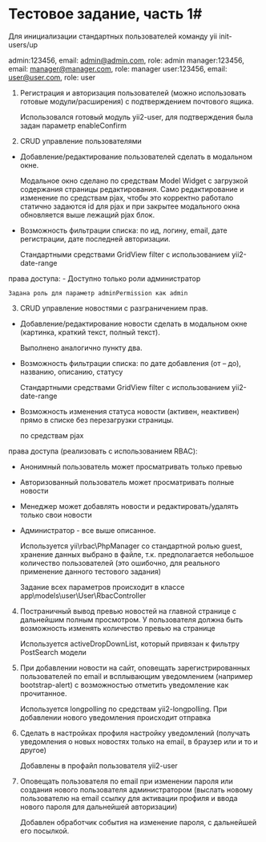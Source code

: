 # Тестовое задание, часть 1#

Для инициализации стандартных пользователей команду yii init-users/up

admin:123456, email: admin@admin.com, role: admin
manager:123456, email: manager@manager.com, role: manager
user:123456, email: user@user.com, role: user

1. Регистрация и авторизация пользователей (можно использовать готовые модули/расширения) с подтверждением почтового ящика.

    Использовался готовый модуль yii2-user, для подтверждения была задан параметр enableConfirm


2. CRUD управление пользователями
- Добавление/редактирование пользователей сделать в модальном окне.

    Модальное окно сделано по средствам Model Widget с загрузкой содержания страницы редактирования. Само редактирование и изменение по средствам pjax, чтобы это корректно работало статично задаются id для pjax и при закрытее модального окна обновляется выше лежащий pjax блок.

- Возможность фильтрации списка: по ид, логину, email, дате регистрации, дате  последней авторизации.

    Стандартными средствами GridView filter с использованием yii2-date-range

права доступа: - Доступно только роли администратор
  
    Задана роль для параметр adminPermission как admin

3. CRUD управление новостями с разграничением прав.
- Добавление/редактирование новости сделать в модальном окне (картинка, краткий текст, полный текст).

    Выполнено аналогично пункту два.

- Возможность фильтрации списка: по дате добавления (от – до), названию, описанию,
статусу

    Стандартными средствами GridView filter с использованием yii2-date-range

- Возможность изменения статуса новости (активен, неактивен) прямо в списке без
перезагрузки страницы.

    по средствам pjax

права доступа (реализовать с использованием RBAC):
- Анонимный пользователь может просматривать только превью
- Авторизованный пользователь может просматривать полные новости
- Менеджер может добавлять новости и редактировать/удалять только свои новости
- Администратор - все выше описанное.

    Используется yii\rbac\PhpManager со стандартной ролью guest,  хранение данных выбрано в файле, т.к. предполагается небольшое количество пользователей (это ошибочно, для реального применение данного тестового задания)

    Задание всех параметров происходит в классе app\models\user\User\RbacController    


4. Постраничный вывод превью новостей на главной странице с дальнейшим полным просмотром. У пользователя должна быть возможность изменять количество превью на странице

    Используется activeDropDownList, который привязан к фильтру PostSearch модели

5. При добавлении новости на сайт, оповещать зарегистрированных пользователей по email и всплывающим уведомлением (например bootstrap-alert) с возможностью отметить уведомление как прочитанное.

    Используется longpolling по средствам yii2-longpolling. При добавлении нового уведомления происходит отправка

6. Сделать в настройках профиля настройку уведомлений (получать уведомления о новых новостях только на email, в браузер или и то и другое)

    Добавлены в профайл пользователя yii2-user

7. Оповещать пользователя по email при изменении пароля или создания нового пользователя администратором (выслать новому пользователю на email ссылку для активации профиля и ввода нового пароля для дальнейшей авторизации)

    Добавлен обработчик события на изменение пароля, с дальнейшей его посылкой.
